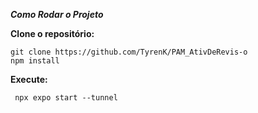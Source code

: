 ***Como Rodar o Projeto***

**Clone o repositório:**

    git clone https://github.com/TyrenK/PAM_AtivDeRevis-o
    npm install

**Execute:**

     npx expo start --tunnel
